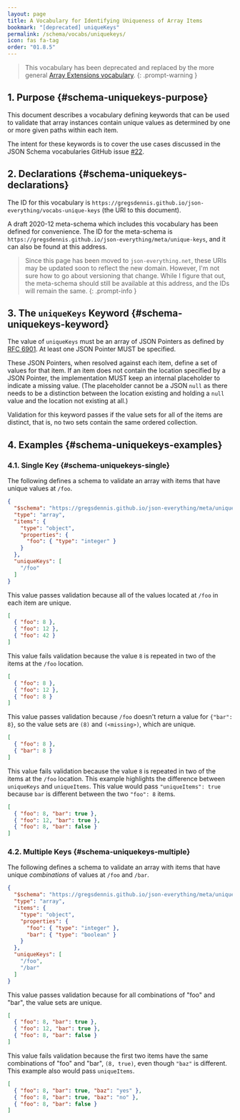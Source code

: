 ```yaml
---
layout: page
title: A Vocabulary for Identifying Uniqueness of Array Items
bookmark: "[deprecated] uniqueKeys"
permalink: /schema/vocabs/uniquekeys/
icon: fas fa-tag
order: "01.8.5"
---
```


> This vocabulary has been deprecated and replaced by the more general [Array Extensions vocabulary](/schema/vocabs/array-ext).
{: .prompt-warning }

## 1. Purpose {#schema-uniquekeys-purpose}

This document describes a vocabulary defining keywords that can be used to validate that array instances contain unique values as determined by one or more given paths within each item.

The intent for these keywords is to cover the use cases discussed in the JSON Schema vocabularies GitHub issue [#22](https://github.com/json-schema-org/json-schema-vocabularies/issues/22).

## 2. Declarations {#schema-uniquekeys-declarations}

The ID for this vocabulary is `https://gregsdennis.github.io/json-everything/vocabs-unique-keys` (the URI to this document).

A draft 2020-12 meta-schema which includes this vocabulary has been defined for convenience.  The ID for the meta-schema is `https://gregsdennis.github.io/json-everything/meta/unique-keys`, and it can also be found at this address.

> Since this page has been moved to `json-everything.net`, these URIs may be updated soon to reflect the new domain.  However, I'm not sure how to go about versioning that change.  While I figure that out, the meta-schema should still be available at this address, and the IDs will remain the same.
{: .prompt-info }

## 3. The `uniqueKeys` Keyword {#schema-uniquekeys-keyword}

The value of `uniqueKeys` must be an array of JSON Pointers as defined by [RFC 6901](https://tools.ietf.org/html/rfc6901).  At least one JSON Pointer MUST be specified.

These JSON Pointers, when resolved against each item, define a set of values for that item.  If an item does not contain the location specified by a JSON Pointer, the implementation MUST keep an internal placeholder to indicate a missing value.  (The placeholder cannot be a JSON `null` as there needs to be a distinction between the location existing and holding a `null` value and the location not existing at all.)

Validation for this keyword passes if the value sets for all of the items are distinct, that is, no two sets contain the same ordered collection.

## 4. Examples {#schema-uniquekeys-examples}

### 4.1. Single Key {#schema-uniquekeys-single}

The following defines a schema to validate an array with items that have unique values at `/foo`.

```json
{
  "$schema": "https://gregsdennis.github.io/json-everything/meta/unique-keys",
  "type": "array",
  "items": {
    "type": "object",
    "properties": {
      "foo": { "type": "integer" }
    }
  },
  "uniqueKeys": [
    "/foo"
  ]
}
```

This value passes validation because all of the values located at `/foo` in each item are unique.

```json
[
  { "foo": 8 },
  { "foo": 12 },
  { "foo": 42 }
]
```

This value fails validation because the value `8` is repeated in two of the items at the `/foo` location.

```json
[
  { "foo": 8 },
  { "foo": 12 },
  { "foo": 8 }
]
```

This value passes validation because `/foo` doesn't return a value for `{"bar": 8}`, so the value sets are `(8)` and `(<missing>)`, which are unique.

```json
[
  { "foo": 8 },
  { "bar": 8 }
]
```

This value fails validation because the value `8` is repeated in two of the items at the `/foo` location.  This example highlights the difference between `uniqueKeys` and `uniqueItems`.  This value would pass `"uniqueItems": true` because `bar` is different between the two `"foo": 8` items.

```json
[
  { "foo": 8, "bar": true },
  { "foo": 12, "bar": true },
  { "foo": 8, "bar": false }
]
```

### 4.2. Multiple Keys {#schema-uniquekeys-multiple}

The following defines a schema to validate an array with items that have unique _combinations_ of values at `/foo` and `/bar`.

```json
{
  "$schema": "https://gregsdennis.github.io/json-everything/meta/unique-path",
  "type": "array",
  "items": {
    "type": "object",
    "properties": {
      "foo": { "type": "integer" },
      "bar": { "type": "boolean" }
    }
  },
  "uniqueKeys": [
    "/foo",
    "/bar"
  ]
}
```

This value passes validation because for all combinations of "foo" and "bar", the value sets are unique.

```json
[
  { "foo": 8, "bar": true },
  { "foo": 12, "bar": true },
  { "foo": 8, "bar": false }
]
```

This value fails validation because the first two items have the same combinations of "foo" and "bar", `(8, true)`, even though `"baz"` is different.  This example also would pass `uniqueItems`.

```json
[
  { "foo": 8, "bar": true, "baz": "yes" },
  { "foo": 8, "bar": true, "baz": "no" },
  { "foo": 8, "bar": false }
]
```
